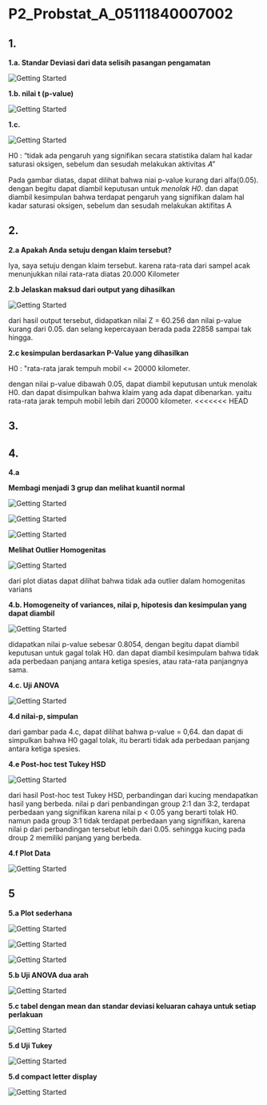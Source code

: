 # P2_Probstat_A_05111840007002

## 1.

**1.a. Standar Deviasi dari data selisih pasangan pengamatan**

![Getting Started](P2/1a.PNG)

**1.b. nilai t (p-value)**

![Getting Started](P2/1b.PNG)

**1.c.**

![Getting Started](P2/1c.PNG)

H0 : “tidak ada pengaruh yang signifikan secara statistika dalam hal kadar saturasi oksigen, sebelum dan sesudah melakukan aktivitas 𝐴”

Pada gambar diatas, dapat dilihat bahwa niai p-value kurang dari alfa(0.05).
dengan begitu dapat diambil keputusan untuk *menolak H0*. dan dapat diambil kesimpulan bahwa  terdapat pengaruh yang signifikan dalam hal kadar saturasi 
oksigen, sebelum dan sesudah melakukan aktifitas A


## 2.

**2.a Apakah Anda setuju dengan klaim tersebut?**

Iya, saya setuju dengan klaim tersebut. karena rata-rata dari sampel acak menunjukkan nilai rata-rata diatas 20.000 Kilometer

**2.b Jelaskan maksud dari output yang dihasilkan**

![Getting Started](P2/2.PNG)

dari hasil output tersebut, didapatkan nilai Z = 60.256 dan nilai p-value kurang dari 0.05. dan selang kepercayaan berada pada 22858 sampai tak hingga.

**2.c  kesimpulan berdasarkan P-Value yang dihasilkan**

H0 : "rata-rata jarak tempuh mobil <= 20000 kilometer.

dengan nilai p-value dibawah 0.05, dapat diambil keputusan untuk menolak H0. dan dapat disimpulkan bahwa klaim yang ada dapat dibenarkan. yaitu rata-rata jarak tempuh mobil lebih dari 20000 kilometer.
<<<<<<< HEAD

## 3.


## 4.
**4.a**

**Membagi menjadi 3 grup dan melihat kuantil normal**

![Getting Started](P2/4a_grup1.PNG)

![Getting Started](P2/4a_grup2.PNG)

![Getting Started](P2/4a_grup3.PNG)

**Melihat Outlier Homogenitas**

![Getting Started](P2/4a_outlayer.PNG)

dari plot diatas dapat dilihat bahwa tidak ada outlier dalam homogenitas varians

**4.b. Homogeneity of variances, nilai p, hipotesis dan kesimpulan yang dapat diambil**

![Getting Started](P2/4b.PNG)

didapatkan nilai p-value sebesar 0.8054, dengan begitu dapat diambil keputusan untuk gagal tolak H0. dan dapat diambil kesimpulam bahwa tidak ada perbedaan panjang antara ketiga spesies, atau rata-rata panjangnya sama.

**4.c. Uji ANOVA**

![Getting Started](P2/4c.PNG)

**4.d nilai-p, simpulan**

dari gambar pada 4.c, dapat dilihat bahwa p-value = 0,64. dan dapat di simpulkan bahwa H0 gagal tolak, itu berarti tidak ada perbedaan panjang antara ketiga spesies.

**4.e  Post-hoc test Tukey HSD**

![Getting Started](P2/4e.PNG)

dari hasil  Post-hoc test Tukey HSD, perbandingan dari kucing mendapatkan hasil yang berbeda. nilai p dari penbandingan group 2:1 dan 3:2, terdapat perbedaan yang signifikan karena nilai p < 0.05 yang berarti tolak H0. namun pada group 3:1 tidak terdapat perbedaan yang signifikan, karena nilai p dari perbandingan tersebut lebih dari 0.05.
sehingga kucing pada droup 2 memiliki panjang yang berbeda.

**4.f Plot Data**

![Getting Started](P2/4f.PNG)


## 5
**5.a Plot sederhana**

![Getting Started](P2/5a.PNG)

![Getting Started](P2/5b1.PNG)

![Getting Started](P2/5a2.PNG)

**5.b Uji ANOVA dua arah**

![Getting Started](P2/5b.PNG)

**5.c tabel dengan mean dan standar deviasi keluaran cahaya untuk setiap perlakuan**

![Getting Started](P2/5c.PNG)

**5.d Uji Tukey**

![Getting Started](P2/5d.PNG)

**5.d compact letter display**

![Getting Started](P2/5e.PNG)